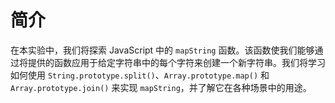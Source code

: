 # 简介

在本实验中，我们将探索 JavaScript 中的 `mapString` 函数。该函数使我们能够通过将提供的函数应用于给定字符串中的每个字符来创建一个新字符串。我们将学习如何使用 `String.prototype.split()`、`Array.prototype.map()` 和 `Array.prototype.join()` 来实现 `mapString`，并了解它在各种场景中的用途。
